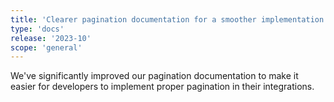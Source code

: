 ```yaml
---
title: 'Clearer pagination documentation for a smoother implementation'
type: 'docs'
release: '2023-10'
scope: 'general'
---
```


We've significantly improved our pagination documentation to make it easier for developers to implement proper pagination in their integrations.
